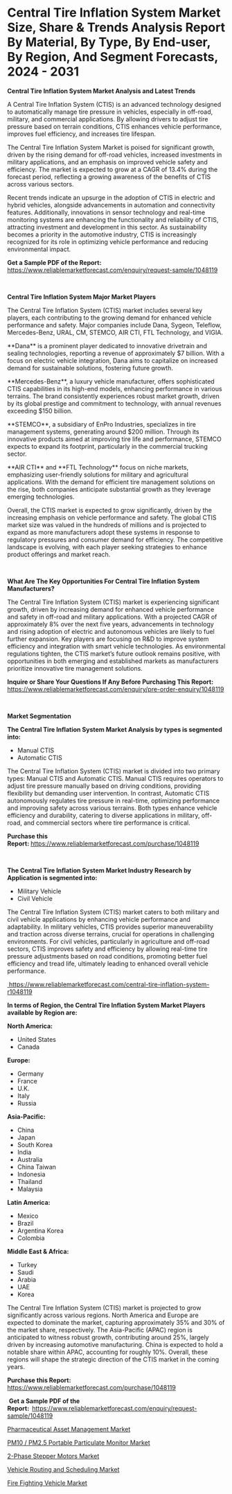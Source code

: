 <p><h1>Central Tire Inflation System Market Size, Share & Trends Analysis Report By Material, By Type, By End-user, By Region, And Segment Forecasts, 2024 - 2031</h1></p><p><strong>Central Tire Inflation System Market Analysis and Latest Trends</strong></p>
<p><p>A Central Tire Inflation System (CTIS) is an advanced technology designed to automatically manage tire pressure in vehicles, especially in off-road, military, and commercial applications. By allowing drivers to adjust tire pressure based on terrain conditions, CTIS enhances vehicle performance, improves fuel efficiency, and increases tire lifespan.</p><p>The Central Tire Inflation System Market is poised for significant growth, driven by the rising demand for off-road vehicles, increased investments in military applications, and an emphasis on improved vehicle safety and efficiency. The market is expected to grow at a CAGR of 13.4% during the forecast period, reflecting a growing awareness of the benefits of CTIS across various sectors. </p><p>Recent trends indicate an upsurge in the adoption of CTIS in electric and hybrid vehicles, alongside advancements in automation and connectivity features. Additionally, innovations in sensor technology and real-time monitoring systems are enhancing the functionality and reliability of CTIS, attracting investment and development in this sector. As sustainability becomes a priority in the automotive industry, CTIS is increasingly recognized for its role in optimizing vehicle performance and reducing environmental impact.</p></p>
<p><strong>Get a Sample PDF of the Report:&nbsp;</strong> <a href="https://www.reliablemarketforecast.com/enquiry/request-sample/1048119?utm_campaign=1170&utm_medium=2&utm_source=Github&utm_content=ia&utm_term=02112024&utm_id=central-tire-inflation-system">https://www.reliablemarketforecast.com/enquiry/request-sample/1048119</a></p>
<p>&nbsp;</p>
<p><strong>Central Tire Inflation System Major Market Players</strong></p>
<p><p>The Central Tire Inflation System (CTIS) market includes several key players, each contributing to the growing demand for enhanced vehicle performance and safety. Major companies include Dana, Sygeon, Teleflow, Mercedes-Benz, URAL, CM, STEMCO, AIR CTI, FTL Technology, and VIGIA.</p><p>**Dana** is a prominent player dedicated to innovative drivetrain and sealing technologies, reporting a revenue of approximately $7 billion. With a focus on electric vehicle integration, Dana aims to capitalize on increased demand for sustainable solutions, fostering future growth.</p><p>**Mercedes-Benz**, a luxury vehicle manufacturer, offers sophisticated CTIS capabilities in its high-end models, enhancing performance in various terrains. The brand consistently experiences robust market growth, driven by its global prestige and commitment to technology, with annual revenues exceeding $150 billion.</p><p>**STEMCO**, a subsidiary of EnPro Industries, specializes in tire management systems, generating around $200 million. Through its innovative products aimed at improving tire life and performance, STEMCO expects to expand its footprint, particularly in the commercial trucking sector.</p><p>**AIR CTI** and **FTL Technology** focus on niche markets, emphasizing user-friendly solutions for military and agricultural applications. With the demand for efficient tire management solutions on the rise, both companies anticipate substantial growth as they leverage emerging technologies.</p><p>Overall, the CTIS market is expected to grow significantly, driven by the increasing emphasis on vehicle performance and safety. The global CTIS market size was valued in the hundreds of millions and is projected to expand as more manufacturers adopt these systems in response to regulatory pressures and consumer demand for efficiency. The competitive landscape is evolving, with each player seeking strategies to enhance product offerings and market reach.</p></p>
<p>&nbsp;</p>
<p><strong>What Are The Key Opportunities For Central Tire Inflation System Manufacturers?</strong></p>
<p><p>The Central Tire Inflation System (CTIS) market is experiencing significant growth, driven by increasing demand for enhanced vehicle performance and safety in off-road and military applications. With a projected CAGR of approximately 8% over the next five years, advancements in technology and rising adoption of electric and autonomous vehicles are likely to fuel further expansion. Key players are focusing on R&D to improve system efficiency and integration with smart vehicle technologies. As environmental regulations tighten, the CTIS market’s future outlook remains positive, with opportunities in both emerging and established markets as manufacturers prioritize innovative tire management solutions.</p></p>
<p><strong>Inquire or Share Your Questions If Any Before Purchasing This Report:</strong> <a href="https://www.reliablemarketforecast.com/enquiry/pre-order-enquiry/1048119?utm_campaign=1170&utm_medium=2&utm_source=Github&utm_content=ia&utm_term=02112024&utm_id=central-tire-inflation-system">https://www.reliablemarketforecast.com/enquiry/pre-order-enquiry/1048119</a></p>
<p>&nbsp;</p>
<p><strong>Market Segmentation</strong></p>
<p><strong>The Central Tire Inflation System Market Analysis by types is segmented into:</strong></p>
<p><ul><li>Manual CTIS</li><li>Automatic CTIS</li></ul></p>
<p><p>The Central Tire Inflation System (CTIS) market is divided into two primary types: Manual CTIS and Automatic CTIS. Manual CTIS requires operators to adjust tire pressure manually based on driving conditions, providing flexibility but demanding user intervention. In contrast, Automatic CTIS autonomously regulates tire pressure in real-time, optimizing performance and improving safety across various terrains. Both types enhance vehicle efficiency and durability, catering to diverse applications in military, off-road, and commercial sectors where tire performance is critical.</p></p>
<p><strong>Purchase this Report:&nbsp;</strong><a href="https://www.reliablemarketforecast.com/purchase/1048119?utm_campaign=1170&utm_medium=2&utm_source=Github&utm_content=ia&utm_term=02112024&utm_id=central-tire-inflation-system">https://www.reliablemarketforecast.com/purchase/1048119</a></p>
<p>&nbsp;</p>
<p><strong>The Central Tire Inflation System Market Industry Research by Application is segmented into:</strong></p>
<p><ul><li>Military Vehicle</li><li>Civil Vehicle</li></ul></p>
<p><p>The Central Tire Inflation System (CTIS) market caters to both military and civil vehicle applications by enhancing vehicle performance and adaptability. In military vehicles, CTIS provides superior maneuverability and traction across diverse terrains, crucial for operations in challenging environments. For civil vehicles, particularly in agriculture and off-road sectors, CTIS improves safety and efficiency by allowing real-time tire pressure adjustments based on road conditions, promoting better fuel efficiency and tread life, ultimately leading to enhanced overall vehicle performance.</p></p>
<p><a href="https://www.reliablemarketforecast.com/central-tire-inflation-system-r1048119?utm_campaign=1170&utm_medium=2&utm_source=Github&utm_content=ia&utm_term=02112024&utm_id=central-tire-inflation-system">&nbsp;https://www.reliablemarketforecast.com/central-tire-inflation-system-r1048119</a></p>
<p><strong>In terms of Region, the Central Tire Inflation System Market Players available by Region are:</strong></p>
<p>
    <p> <strong> North America: </strong>
        <ul>
            <li>United States</li>
            <li>Canada</li>
        </ul>
        </p> 
    <p> <strong> Europe: </strong>
        <ul>
            <li>Germany</li>
            <li>France</li>
            <li>U.K.</li>
            <li>Italy</li>
            <li>Russia</li>
        </ul>
        </p> 
    <p> <strong> Asia-Pacific: </strong>
        <ul>
            <li>China</li>
            <li>Japan</li>
            <li>South Korea</li>
            <li>India</li>
            <li>Australia</li>
            <li>China Taiwan</li>
            <li>Indonesia</li>
            <li>Thailand</li>
            <li>Malaysia</li>
        </ul>
        </p> 
    <p> <strong> Latin America: </strong>
        <ul>
            <li>Mexico</li>
            <li>Brazil</li>
            <li>Argentina Korea</li>
            <li>Colombia</li>
        </ul>
        </p> 
    <p> <strong> Middle East & Africa: </strong>
        <ul>
            <li>Turkey</li>
            <li>Saudi</li>
            <li>Arabia</li>
            <li>UAE</li>
            <li>Korea</li>
        </ul>
    </p>
    </p>
<p><p>The Central Tire Inflation System (CTIS) market is projected to grow significantly across various regions. North America and Europe are expected to dominate the market, capturing approximately 35% and 30% of the market share, respectively. The Asia-Pacific (APAC) region is anticipated to witness robust growth, contributing around 25%, largely driven by increasing automotive manufacturing. China is expected to hold a notable share within APAC, accounting for roughly 10%. Overall, these regions will shape the strategic direction of the CTIS market in the coming years.</p></p>
<p><strong>Purchase this Report: </strong><a href="https://www.reliablemarketforecast.com/purchase/1048119?utm_campaign=1170&utm_medium=2&utm_source=Github&utm_content=ia&utm_term=02112024&utm_id=central-tire-inflation-system">https://www.reliablemarketforecast.com/purchase/1048119</a></p>
<p>&nbsp;<strong>Get a Sample PDF of the Report:&nbsp;&nbsp;</strong><a href="https://www.reliablemarketforecast.com/enquiry/request-sample/1048119?utm_campaign=1170&utm_medium=2&utm_source=Github&utm_content=ia&utm_term=02112024&utm_id=central-tire-inflation-system">https://www.reliablemarketforecast.com/enquiry/request-sample/1048119</a></p>
<p><strong></strong></p>
<p><p><a href="https://issuu.com/reportprime-2/docs/pharmaceutical-asset-management-mar_b588a5212c12c3?utm_campaign=1170&utm_medium=2&utm_source=Github&utm_content=ia&utm_term=02112024&utm_id=central-tire-inflation-system">Pharmaceutical Asset Management Market</a></p><p><a href="https://www.linkedin.com/pulse/pm10-pm25-portable-particulate-monitor-industry-insights-c60ie?utm_campaign=1170&utm_medium=2&utm_source=Github&utm_content=ia&utm_term=02112024&utm_id=central-tire-inflation-system">PM10 / PM2.5 Portable Particulate Monitor Market</a></p><p><a href="https://www.linkedin.com/pulse/strategic-market-insights-global-2-phase-stepper-motors-2024-gwode?utm_campaign=1170&utm_medium=2&utm_source=Github&utm_content=ia&utm_term=02112024&utm_id=central-tire-inflation-system">2-Phase Stepper Motors Market</a></p><p><a href="https://github.com/shanicesca7t/Market-Research-Report-List-1/blob/main/vehicle-routing-and-scheduling-market.md?utm_campaign=1170&utm_medium=2&utm_source=Github&utm_content=ia&utm_term=02112024&utm_id=central-tire-inflation-system">Vehicle Routing and Scheduling Market</a></p><p><a href="https://github.com/canardmmhainesa/Market-Research-Report-List-1/blob/main/fire-fighting-vehicle-market.md?utm_campaign=1170&utm_medium=2&utm_source=Github&utm_content=ia&utm_term=02112024&utm_id=central-tire-inflation-system">Fire Fighting Vehicle Market</a></p></p>